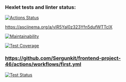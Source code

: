 ### Hexlet tests and linter status:

[![Actions Status](https://github.com/Sergunkit/frontend-project-46/workflows/hexlet-check/badge.svg)](https://github.com/Sergunkit/frontend-project-46/actions)

https://asciinema.org/a/yIR5Yal0z323Yfn5dufWTTclX

[![Maintainability](https://api.codeclimate.com/v1/badges/574a83b3791c342014bf/maintainability)](https://codeclimate.com/github/Sergunkit/frontend-project-46/maintainability)

[![Test Coverage](https://api.codeclimate.com/v1/badges/574a83b3791c342014bf/test_coverage)](https://codeclimate.com/github/Sergunkit/frontend-project-46/test_coverage)

### https://github.com/Sergunkit/frontend-project-46/actions/workflows/first.yml

[![Test Status](https://github.com/Sergunkit/frontend-project-46/workflows/first.yml/badge.svg)](https://github.com/Sergunkit/frontend-project-46/actions)